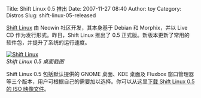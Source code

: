Title: Shift Linux 0.5 推出
Date: 2007-11-27 08:40
Author: toy
Category: Distros
Slug: shift-linux-05-released

[Shift Linux](http://shiftlinux.net/) 由 Neowin 社区开发，其本身基于
Debian 和 Morphix，并以 Live CD 作为发行形式。昨日，Shift Linux 推出了
0.5 正式版。新版本更新了常用的软件包，并提升了系统的运行速度。

[![Shift
Linux](http://i.linuxtoy.org/i/2007/11/shift-linux-thumb.png)](http://i.linuxtoy.org/i/2007/11/shift-linux.png)  
*Shift Linux 0.5 桌面截图*

Shift Linux 0.5 包括默认提供的 GNOME 桌面、KDE 桌面及 Fluxbox
窗口管理器等三个版本，用户可根据自己的需要加以选择。你可以从这里[下载
Shift Linux 0.5 的 ISO 映像文件](http://shiftlinux.net/download/)。
